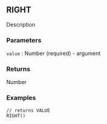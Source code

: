 ## RIGHT

Description

### Parameters
`value` : Number (required) - argument

### Returns
Number

### Examples
```
// returns VALUE
RIGHT()
```